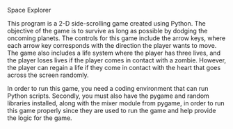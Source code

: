 Space Explorer

This program is a 2-D side-scrolling game created using Python. The objective of the game is to survive as long as possible by dodging the oncoming planets. The controls for this game include the arrow keys, where each arrow key corresponds with the direction the player wants to move. The game also includes a life system where the player has three lives, and the player loses lives if the player comes in contact with a zombie. However, the player can regain a life if they come in contact with the heart that goes across the screen randomly. 

In order to run this game, you need a coding environment that can run Python scripts. Secondly, you must also have the pygame and random libraries installed, along with the mixer module from pygame, in order to run this game properly since they are used to run the game and help provide the logic for the game.
